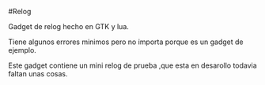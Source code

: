#Relog

Gadget de relog hecho en GTK y lua.

Tiene algunos errores minimos pero no importa porque es un gadget de ejemplo.

Este gadget contiene un mini relog de prueba ,que esta en desarollo todavia faltan unas cosas.